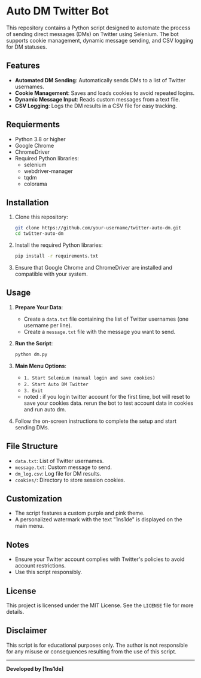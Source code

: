 # Auto DM Twitter Bot

This repository contains a Python script designed to automate the process of sending direct messages (DMs) on Twitter using Selenium. The bot supports cookie management, dynamic message sending, and CSV logging for DM statuses.

## Features

- **Automated DM Sending**: Automatically sends DMs to a list of Twitter usernames.
- **Cookie Management**: Saves and loads cookies to avoid repeated logins.
- **Dynamic Message Input**: Reads custom messages from a text file.
- **CSV Logging**: Logs the DM results in a CSV file for easy tracking.

## Requierments
* Python 3.8 or higher
* Google Chrome
* ChromeDriver
* Required Python libraries:
  - selenium
  - webdriver-manager
  - tqdm
  - colorama

## Installation

1. Clone this repository:

   ```bash
   git clone https://github.com/your-username/twitter-auto-dm.git
   cd twitter-auto-dm
   ```

2. Install the required Python libraries:

   ```bash
   pip install -r requirements.txt
   ```

3. Ensure that Google Chrome and ChromeDriver are installed and compatible with your system.

## Usage

1. **Prepare Your Data**:

   - Create a `data.txt` file containing the list of Twitter usernames (one username per line).
   - Create a `message.txt` file with the message you want to send.

2. **Run the Script**:

   ```bash
   python dm.py
   ```

3. **Main Menu Options**:

   - `1. Start Selenium (manual login and save cookies)`
   - `2. Start Auto DM Twitter`
   - `3. Exit`
   - noted : if you login twitter account for the first time, bot will reset to save your cookies data. rerun the bot to test account data in cookies and run auto dm.

4. Follow the on-screen instructions to complete the setup and start sending DMs.

## File Structure

- `data.txt`: List of Twitter usernames.
- `message.txt`: Custom message to send.
- `dm_log.csv`: Log file for DM results.
- `cookies/`: Directory to store session cookies.

## Customization

- The script features a custom purple and pink theme.
- A personalized watermark with the text "1ns1de" is displayed on the main menu.

## Notes

- Ensure your Twitter account complies with Twitter's policies to avoid account restrictions.
- Use this script responsibly.

## License

This project is licensed under the MIT License. See the `LICENSE` file for more details.

## Disclaimer

This script is for educational purposes only. The author is not responsible for any misuse or consequences resulting from the use of this script.

---

**Developed by [1ns1de]**

